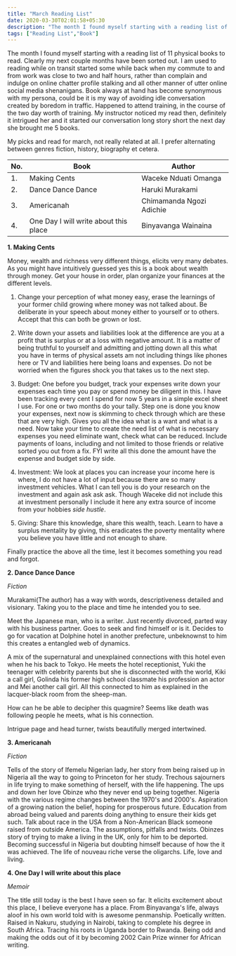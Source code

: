 ```yaml
---
title: "March Reading List"
date: 2020-03-30T02:01:58+05:30
description: "The month I found myself starting with a reading list of 11 physical books to read. Clearly my next couple months have been sorted out."
tags: ["Reading List","Book"]
---
```


The month I found myself starting with a reading list of 11 physical books to read. Clearly my next couple months have been sorted out. I am used to reading while on transit started some while back when my commute to and from work was close to two and half hours, rather than complain and indulge on online chatter profile stalking and all other manner of utter online social media shenanigans. Book always at hand has become synonymous with my persona, could be it is my way of avoiding idle conversation created by boredom in traffic. Happened to attend training, in the course of the two day worth of training. My instructor noticed my read then, definitely it intrigued her and it started our conversation long story short the next day she brought me 5 books.

My picks and read for march, not really related at all. I prefer alternating between genres fiction, history, biography et cetera.


| No. | Book                       | Author
|----|----------------------------| --------
| 1.  | Making Cents  | Waceke Nduati Omanga
| 2.  | Dance Dance Dance | Haruki Murakami
|3. |Americanah | Chimamanda Ngozi Adichie
|4. |One Day I will write about this place | Binyavanga Wainaina


**1. Making Cents**

Money, wealth and richness very different things, elicits very many debates. As you might have intuitively guessed yes this is a book about wealth through money. Get your house in order, plan organize your finances at the different levels.

1. Change your perception of what money easy, erase the learnings of your former child growing where money was not talked about. Be deliberate in your speech about money either to yourself or to others. Accept that this can both be grown or lost.

2. Write down your assets and liabilities look at the difference are you at a profit that is surplus or at a loss with negative amount. It is a matter of being truthful to yourself and admitting and jotting down all this what you have in terms of physical assets am not including things like phones here or TV and liabilities here being loans and expenses. Do not be worried when the figures shock you that takes us to the next step.

3. Budget: One before you budget, track your expenses write down your expenses each time you pay or spend money be diligent in this. I have been tracking every cent I spend for now 5 years in a simple excel sheet I use. For one or two months do your tally. Step one is done you know your expenses, next now is skimming to check through which are these that are very high. Gives you all the idea what is a want and what is a need. 
Now take your time to create the need list of what is necessary expenses you need eliminate want, check what can be reduced. Include payments of loans, including and not limited to those friends or relative sorted you out from a fix. FYI write all this done the amount have the expense and budget side by side. 

4. Investment: We look at places you can increase your income here is where, I do not have a lot of input because there are so many investment vehicles. What I can tell you is do your research on the investment and again ask ask ask. Though Waceke did not include this at investment personally I include it here any extra source of income from your hobbies *side hustle*.

5. Giving: Share this knowledge, share this wealth, teach. Learn to have a surplus mentality by giving, this eradicates the poverty mentality where you believe you have little and not enough to share.


Finally practice the above all the time, lest it becomes something you read and forgot.


**2. Dance Dance Dance**

*Fiction*

Murakami(The author) has a way with words, descriptiveness detailed and visionary. Taking you to the place and time he intended you to see.

Meet the Japanese man, who is a writer. Just recently divorced, parted way with his business partner. Goes to seek and find himself or is it. Decides to go for vacation at Dolphine hotel in another prefecture, unbeknownst to  him this creates a entangled web of dynamics. 

A mix of the supernatural and unexplained connections with this hotel even when he his back to Tokyo. He meets the hotel receptionist, Yuki the teenager with celebrity parents but she is disconnected with the world, Kiki a call girl, Golinda his former high school classmate his profession an actor and Mei another call girl. All this connected to him as explained in the lacquer-black room from the sheep-man. 

How can he be able to decipher this quagmire? Seems like death was following people he meets, what is his connection. 

Intrigue page and head turner, twists beautifully merged intertwined.


**3. Americanah**

*Fiction*

Tells of the story of Ifemelu Nigerian lady, her story from being raised up in Nigeria all the way to going to Princeton for her study.
Trechous sajourners in life trying to make something of herself, with the life happening. The ups and down her love Obinze who they never end up being together.
Nigeria with the various regime changes between the 1970's and 2000's. Aspiration of a growing nation the belief, hoping for prosperous future.
Education from abroad being valued and parents doing anything to ensure their kids get such.
Talk about race in the USA from a Non-American Black someone raised from outside America. The assumptions, pitfalls and twists.
Obinzes story of trying to make a living in the UK, only for him to be deported. Becoming successful in Nigeria but doubting himself because of how the it was achieved.
The life of nouveau riche verse the oligarchs. 
Life, love and living.

**4. One Day I will write about this place**

*Memoir*

The title still today is the best I have seen so far. It elicits excitement about this place, I believe everyone has a place.
From Binyavanga's life, always aloof in his own world told with is awesome penmanship. Poetically written.
Raised in Nakuru, studying in Nairobi, taking to complete his degree in South Africa. Tracing his roots in Uganda border to Rwanda.
Being odd and making the odds out of it by becoming 2002 Cain Prize winner for African writing.


